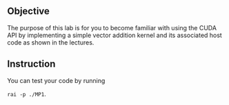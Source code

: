## Objective

The purpose of this lab is for you to become familiar with using the CUDA API by implementing a simple vector addition kernel and its associated host code as shown in the lectures.


## Instruction

You can test your code by running 

`rai -p ./MP1`. 
